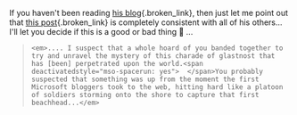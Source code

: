 If you haven't been reading [his blog](http://weblogs.asp.net/mattwar){.broken_link}, then just let me point out that [this post](http://weblogs.asp.net/mattwar/archive/2004/04/15/114419.aspx){.broken_link} is completely consistent with all of his others... I'll let you decide if this is a good or bad thing 🙂 ...

<blockquote dir="ltr" style="MARGIN-RIGHT: 0px">
  
    <em>.... I suspect that a whole hoard of you banded together to try and unravel the mystery of this charade of glastnost that has [been] perpetrated upon the world.<span deactivatedstyle="mso-spacerun: yes">  </span>You probably suspected that something was up from the moment the first Microsoft bloggers took to the web, hitting hard like a platoon of soldiers storming onto the shore to capture that first beachhead...</em>
  
</blockquote>

 